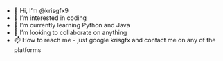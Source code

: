 - 👋 Hi, I’m @krisgfx9
- 👀 I’m interested in coding 
- 🌱 I’m currently learning Python and Java
- 💞️ I’m looking to collaborate on anything 
- 📫 How to reach me - just google krisgfx and contact me on any of the platforms

<!---
krisgfx9/krisgfx9 is a ✨ special ✨ repository because its `README.md` (this file) appears on your GitHub profile.
You can click the Preview link to take a look at your changes.
--->
